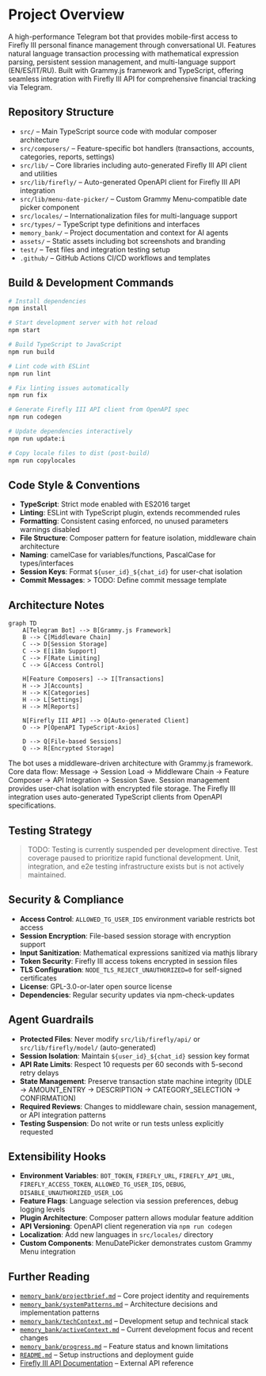 # Project Overview

A high-performance Telegram bot that provides mobile-first access to Firefly III personal finance management through conversational UI. Features natural language transaction processing with mathematical expression parsing, persistent session management, and multi-language support (EN/ES/IT/RU). Built with Grammy.js framework and TypeScript, offering seamless integration with Firefly III API for comprehensive financial tracking via Telegram.

## Repository Structure

- `src/` – Main TypeScript source code with modular composer architecture
- `src/composers/` – Feature-specific bot handlers (transactions, accounts, categories, reports, settings)
- `src/lib/` – Core libraries including auto-generated Firefly III API client and utilities
- `src/lib/firefly/` – Auto-generated OpenAPI client for Firefly III API integration
- `src/lib/menu-date-picker/` – Custom Grammy Menu-compatible date picker component
- `src/locales/` – Internationalization files for multi-language support
- `src/types/` – TypeScript type definitions and interfaces
- `memory_bank/` – Project documentation and context for AI agents
- `assets/` – Static assets including bot screenshots and branding
- `test/` – Test files and integration testing setup
- `.github/` – GitHub Actions CI/CD workflows and templates

## Build & Development Commands

```bash
# Install dependencies
npm install

# Start development server with hot reload
npm start

# Build TypeScript to JavaScript
npm run build

# Lint code with ESLint
npm run lint

# Fix linting issues automatically
npm run fix

# Generate Firefly III API client from OpenAPI spec
npm run codegen

# Update dependencies interactively
npm run update:i

# Copy locale files to dist (post-build)
npm run copylocales
```

## Code Style & Conventions

- **TypeScript**: Strict mode enabled with ES2016 target
- **Linting**: ESLint with TypeScript plugin, extends recommended rules
- **Formatting**: Consistent casing enforced, no unused parameters warnings disabled
- **File Structure**: Composer pattern for feature isolation, middleware chain architecture
- **Naming**: camelCase for variables/functions, PascalCase for types/interfaces
- **Session Keys**: Format `${user_id}_${chat_id}` for user-chat isolation
- **Commit Messages**: > TODO: Define commit message template

## Architecture Notes

```mermaid
graph TD
    A[Telegram Bot] --> B[Grammy.js Framework]
    B --> C[Middleware Chain]
    C --> D[Session Storage]
    C --> E[i18n Support]
    C --> F[Rate Limiting]
    C --> G[Access Control]
    
    H[Feature Composers] --> I[Transactions]
    H --> J[Accounts]
    H --> K[Categories]
    H --> L[Settings]
    H --> M[Reports]
    
    N[Firefly III API] --> O[Auto-generated Client]
    O --> P[OpenAPI TypeScript-Axios]
    
    D --> Q[File-based Sessions]
    Q --> R[Encrypted Storage]
```

The bot uses a middleware-driven architecture with Grammy.js framework. Core data flow: Message → Session Load → Middleware Chain → Feature Composer → API Integration → Session Save. Session management provides user-chat isolation with encrypted file storage. The Firefly III integration uses auto-generated TypeScript clients from OpenAPI specifications.

## Testing Strategy

> TODO: Testing is currently suspended per development directive. Test coverage paused to prioritize rapid functional development. Unit, integration, and e2e testing infrastructure exists but is not actively maintained.

## Security & Compliance

- **Access Control**: `ALLOWED_TG_USER_IDS` environment variable restricts bot access
- **Session Encryption**: File-based session storage with encryption support
- **Input Sanitization**: Mathematical expressions sanitized via mathjs library
- **Token Security**: Firefly III access tokens encrypted in session files
- **TLS Configuration**: `NODE_TLS_REJECT_UNAUTHORIZED=0` for self-signed certificates
- **License**: GPL-3.0-or-later open source license
- **Dependencies**: Regular security updates via npm-check-updates

## Agent Guardrails

- **Protected Files**: Never modify `src/lib/firefly/api/` or `src/lib/firefly/model/` (auto-generated)
- **Session Isolation**: Maintain `${user_id}_${chat_id}` session key format
- **API Rate Limits**: Respect 10 requests per 60 seconds with 5-second retry delays
- **State Management**: Preserve transaction state machine integrity (IDLE → AMOUNT_ENTRY → DESCRIPTION → CATEGORY_SELECTION → CONFIRMATION)
- **Required Reviews**: Changes to middleware chain, session management, or API integration patterns
- **Testing Suspension**: Do not write or run tests unless explicitly requested

## Extensibility Hooks

- **Environment Variables**: `BOT_TOKEN`, `FIREFLY_URL`, `FIREFLY_API_URL`, `FIREFLY_ACCESS_TOKEN`, `ALLOWED_TG_USER_IDS`, `DEBUG`, `DISABLE_UNAUTHORIZED_USER_LOG`
- **Feature Flags**: Language selection via session preferences, debug logging levels
- **Plugin Architecture**: Composer pattern allows modular feature addition
- **API Versioning**: OpenAPI client regeneration via `npm run codegen`
- **Localization**: Add new languages in `src/locales/` directory
- **Custom Components**: MenuDatePicker demonstrates custom Grammy Menu integration

## Further Reading

- [`memory_bank/projectbrief.md`](memory_bank/projectbrief.md) – Core project identity and requirements
- [`memory_bank/systemPatterns.md`](memory_bank/systemPatterns.md) – Architecture decisions and implementation patterns
- [`memory_bank/techContext.md`](memory_bank/techContext.md) – Development setup and technical stack
- [`memory_bank/activeContext.md`](memory_bank/activeContext.md) – Current development focus and recent changes
- [`memory_bank/progress.md`](memory_bank/progress.md) – Feature status and known limitations
- [`README.md`](README.md) – Setup instructions and deployment guide
- [Firefly III API Documentation](https://api-docs.firefly-iii.org) – External API reference
